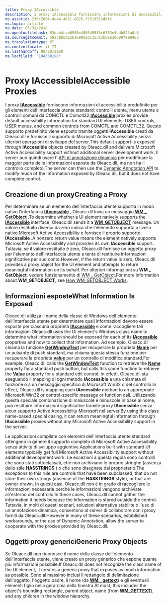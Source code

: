 ```yaml
---
title: Proxy IAccessible
description: I proxy IAccessible forniscono informazioni di accessibilità predefinite per gli elementi dell'interfaccia utente standard, i menu utente e i controlli comuni da COMCTL e COMCTL32.
ms.assetid: 236c2064-de44-4021-8825-f1519312dbfc
ms.topic: article
ms.date: 05/31/2018
ms.openlocfilehash: 53dcb4cae8980e4003d9915c6783e4ddb043a8c8
ms.sourcegitcommit: 592c9bbd22ba69802dc353bcb5eb30699f9e9403
ms.translationtype: MT
ms.contentlocale: it-IT
ms.lasthandoff: 08/20/2020
ms.locfileid: "104338198"
---
```

# <a name="iaccessible-proxies"></a><span data-ttu-id="bf859-103">Proxy IAccessible</span><span class="sxs-lookup"><span data-stu-id="bf859-103">IAccessible Proxies</span></span>

<span data-ttu-id="bf859-104">I proxy [**IAccessible**](/windows/desktop/api/oleacc/nn-oleacc-iaccessible) forniscono informazioni di accessibilità predefinite per gli elementi dell'interfaccia utente standard: controlli utente, menu utente e controlli comuni da COMCTL e Comctl32.</span><span class="sxs-lookup"><span data-stu-id="bf859-104">[**IAccessible**](/windows/desktop/api/oleacc/nn-oleacc-iaccessible) proxies provide default accessibility information for standard UI elements: USER controls, USER menus, and common controls from COMCTL and COMCTL32.</span></span> <span data-ttu-id="bf859-105">Questo supporto predefinito viene esposto tramite oggetti **IAccessible** creati da Oleacc.dll e fornisce il supporto di Microsoft Active Accessibility senza ulteriori operazioni di sviluppo del server.</span><span class="sxs-lookup"><span data-stu-id="bf859-105">This default support is exposed through **IAccessible** objects created by Oleacc.dll and delivers Microsoft Active Accessibility support without additional server development work.</span></span> <span data-ttu-id="bf859-106">Il server può quindi usare l' [API di annotazione dinamica](dynamic-annotation-api.md) per modificare la maggior parte delle informazioni esposte da Oleacc.dll, ma non ha il controllo completo.</span><span class="sxs-lookup"><span data-stu-id="bf859-106">The server can then use the [Dynamic Annotation API](dynamic-annotation-api.md) to modify much of the information exposed by Oleacc.dll, but it does not have complete control.</span></span>

## <a name="creating-a-proxy"></a><span data-ttu-id="bf859-107">Creazione di un proxy</span><span class="sxs-lookup"><span data-stu-id="bf859-107">Creating a Proxy</span></span>

<span data-ttu-id="bf859-108">Per determinare se un elemento dell'interfaccia utente supporta in modo nativo l'interfaccia [**IAccessible**](/windows/desktop/api/oleacc/nn-oleacc-iaccessible) , Oleacc.dll Invia un messaggio [**WM \_ GetObject**](wm-getobject.md) .</span><span class="sxs-lookup"><span data-stu-id="bf859-108">To determine whether a UI element natively supports the [**IAccessible**](/windows/desktop/api/oleacc/nn-oleacc-iaccessible) interface, Oleacc.dll sends it a [**WM\_GETOBJECT**](wm-getobject.md) message.</span></span> <span data-ttu-id="bf859-109">Un valore restituito diverso da zero indica che l'elemento supporta a livello nativo Microsoft Active Accessibility e fornisce il proprio supporto **IAccessible** .</span><span class="sxs-lookup"><span data-stu-id="bf859-109">A nonzero return value means the element natively supports Microsoft Active Accessibility and provides its own **IAccessible** support.</span></span> <span data-ttu-id="bf859-110">Tuttavia, se il valore restituito è zero, Oleacc.dll fornisce un oggetto proxy per l'elemento dell'interfaccia utente e tenta di restituire informazioni significative per suo conto.</span><span class="sxs-lookup"><span data-stu-id="bf859-110">However, if the return value is zero, Oleacc.dll provides a proxy object for the UI element and attempts to return meaningful information on its behalf.</span></span> <span data-ttu-id="bf859-111">Per ulteriori informazioni su **WM \_ GetObject**, vedere funzionamento di [WM \_ GetObject](how-wm-getobject-works.md).</span><span class="sxs-lookup"><span data-stu-id="bf859-111">For more information about **WM\_GETOBJECT**, see [How WM\_GETOBJECT Works](how-wm-getobject-works.md).</span></span>

## <a name="what-information-is-exposed"></a><span data-ttu-id="bf859-112">Informazioni esposte</span><span class="sxs-lookup"><span data-stu-id="bf859-112">What Information Is Exposed</span></span>

<span data-ttu-id="bf859-113">Oleacc.dll utilizza il nome della classe di Windows dell'elemento dell'interfaccia utente per determinare quali informazioni devono essere esposte per ciascuna proprietà [**IAccessible**](/windows/desktop/api/oleacc/nn-oleacc-iaccessible) e come raccogliere tali informazioni.</span><span class="sxs-lookup"><span data-stu-id="bf859-113">Oleacc.dll uses the UI element's Windows class name to determine what information should be exposed for each of its [**IAccessible**](/windows/desktop/api/oleacc/nn-oleacc-iaccessible) properties and how to collect that information.</span></span> <span data-ttu-id="bf859-114">Ad esempio, Oleacc.dll chiama la funzione [**GetWindowText**](/windows/desktop/api/winuser/nf-winuser-getwindowtexta) per recuperare la proprietà [**Name**](name-property.md) per un pulsante di push standard, ma chiama questa stessa funzione per recuperare la proprietà [**value**](value-property.md) per un controllo di modifica standard.</span><span class="sxs-lookup"><span data-stu-id="bf859-114">For example, Oleacc.dll calls the [**GetWindowText**](/windows/desktop/api/winuser/nf-winuser-getwindowtexta) function to retrieve the [**Name**](name-property.md) property for a standard push button, but calls this same function to retrieve the [**Value**](value-property.md) property for a standard edit control.</span></span> <span data-ttu-id="bf859-115">In effetti, Oleacc.dll sta eseguendo il mapping di ogni metodo **IAccessible** a una chiamata di funzione o a un messaggio specifico di Microsoft Win32 o del controllo.</span><span class="sxs-lookup"><span data-stu-id="bf859-115">In effect, Oleacc.dll is mapping each **IAccessible** method to an appropriate Microsoft Win32 or control-specific message or function call.</span></span> <span data-ttu-id="bf859-116">Utilizzando questa speciale combinazione di maiuscole e minuscole in base al nome, può restituire informazioni significative tramite proxy **IAccessible** senza alcun supporto Active Accessibility Microsoft nel server.</span><span class="sxs-lookup"><span data-stu-id="bf859-116">By using this class name-based special casing, it can return meaningful information through **IAccessible** proxies without any Microsoft Active Accessibility support in the server.</span></span>

<span data-ttu-id="bf859-117">Le applicazioni compilate con elementi dell'interfaccia utente standard ottengono in genere il supporto completo di Microsoft Active Accessibility senza attività di sviluppo aggiuntive.</span><span class="sxs-lookup"><span data-stu-id="bf859-117">Applications built with standard UI elements typically get full Microsoft Active Accessibility support without additional development work.</span></span> <span data-ttu-id="bf859-118">Le eccezioni a questa regola sono controlli che sono stati sottoclassati, che non archiviano le proprie stringhe (assenza dello stile **HASSTRINGS** ) o che sono disegnate dal proprietario.</span><span class="sxs-lookup"><span data-stu-id="bf859-118">The exceptions to this rule are controls that have been subclassed, that do not store their own strings (absence of the **HASSTRINGS** style), or that are owner-drawn.</span></span> <span data-ttu-id="bf859-119">In questi casi, Oleacc.dll non è in grado di raccogliere le informazioni necessarie perché le informazioni vengono archiviate all'esterno del controllo.</span><span class="sxs-lookup"><span data-stu-id="bf859-119">In these cases, Oleacc.dll cannot gather the information it needs because the information is stored outside the control.</span></span> <span data-ttu-id="bf859-120">Tuttavia, in molti di questi scenari, soluzioni alternative stabilite o l'uso di un'annotazione dinamica, consentono al server di collaborare con i proxy forniti da Oleacc.dll.</span><span class="sxs-lookup"><span data-stu-id="bf859-120">However in many of these scenarios, established workarounds, or the use of Dynamic Annotation, allow the server to cooperate with the proxies provided by Oleacc.dll.</span></span>

## <a name="generic-proxy-objects"></a><span data-ttu-id="bf859-121">Oggetti proxy generici</span><span class="sxs-lookup"><span data-stu-id="bf859-121">Generic Proxy Objects</span></span>

<span data-ttu-id="bf859-122">Se Oleacc.dll non riconosce il nome della classe dell'elemento dell'interfaccia utente, viene creato un proxy generico che espone quante più informazioni possibile.</span><span class="sxs-lookup"><span data-stu-id="bf859-122">If Oleacc.dll does not recognize the class name of the UI element, it creates a generic proxy that exposes as much information as possible.</span></span> <span data-ttu-id="bf859-123">Sono al massimo inclusi il rettangolo di delimitazione dell'oggetto, l'oggetto padre, il nome (da [**WM \_ gettext**](/windows/desktop/winmsg/wm-gettext)) e gli eventuali elementi figlio nella gerarchia della finestra.</span><span class="sxs-lookup"><span data-stu-id="bf859-123">At most, this includes the object's bounding rectangle, parent object, name (from [**WM\_GETTEXT**](/windows/desktop/winmsg/wm-gettext)), and any children in the window hierarchy.</span></span>

 

 